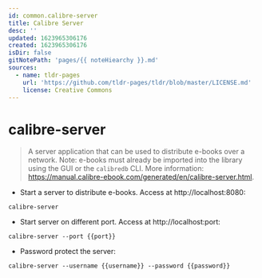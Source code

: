 ```yaml
---
id: common.calibre-server
title: Calibre Server
desc: ''
updated: 1623965306176
created: 1623965306176
isDir: false
gitNotePath: 'pages/{{ noteHiearchy }}.md'
sources:
  - name: tldr-pages
    url: 'https://github.com/tldr-pages/tldr/blob/master/LICENSE.md'
    license: Creative Commons
---
```

# calibre-server

> A server application that can be used to distribute e-books over a network.
> Note: e-books must already be imported into the library using the GUI or the `calibredb` CLI.
> More information: <https://manual.calibre-ebook.com/generated/en/calibre-server.html>.

- Start a server to distribute e-books. Access at http&#x3A;//localhost:8080:

`calibre-server`

- Start server on different port. Access at http&#x3A;//localhost:port:

`calibre-server --port {{port}}`

- Password protect the server:

`calibre-server --username {{username}} --password {{password}}`

